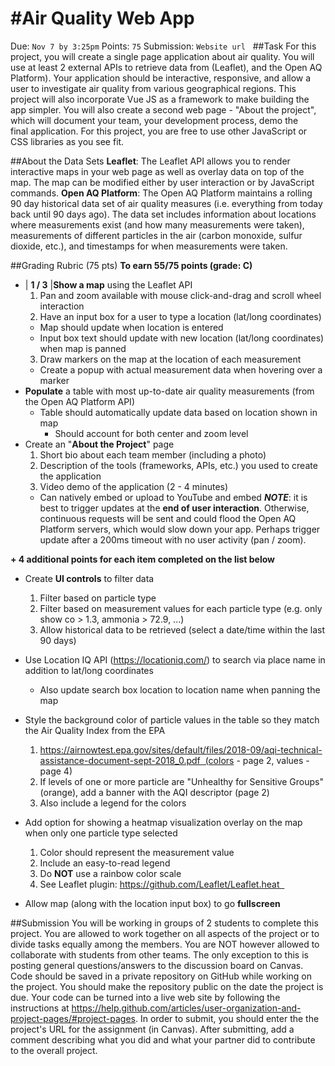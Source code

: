#Air Quality Web App
===================

Due: `Nov 7 by 3:25pm`
Points: `75`
Submission: `Website url`
 
##Task
  For this project, you will create a single page application about air quality. You will use at least 2 external APIs to retrieve data from (Leaflet), and the Open AQ Platform). Your application should be interactive, responsive, and allow a user to investigate air quality from various geographical regions. This project will also incorporate Vue JS as a framework to make building the app simpler. You will also create a second web page - "About the project", which will document your team, your development process, demo the final application. For this project, you are free to use other JavaScript or CSS libraries as you see fit.

##About the Data Sets
**Leaflet**:
  The Leaflet API allows you to render interactive maps in your web page as well as overlay data on top of the map. The map can be modified either by user interaction or by JavaScript commands.
**Open AQ Platform**:
  The Open AQ Platform maintains a rolling 90 day historical data set of air quality measures (i.e. everything from today back until 90 days ago). The data set includes information about locations where measurements exist (and how many measurements were taken), measurements of different particles in the air (carbon monoxide, sulfur dioxide, etc.), and timestamps for when measurements were taken.

##Grading Rubric (75 pts)
**To earn 55/75 points (grade: C)**
  * | **1 / 3** |**Show a map** using the Leaflet API
    1. Pan and zoom available with mouse click-and-drag and scroll wheel interaction 
    2. Have an input box for a user to type a location (lat/long coordinates)
      * Map should update when location is entered
      * Input box text should update with new location (lat/long coordinates) when map is panned
    3. Draw markers on the map at the location of each measurement
      * Create a popup with actual measurement data when hovering over a marker
  * **Populate** a table with most up-to-date air quality measurements (from the Open AQ Platform API)
    * Table should automatically update data based on location shown in map
      * Should account for both center and zoom level
  * Create an "**About the Project**" page
    1. Short bio about each team member (including a photo)
    2. Description of the tools (frameworks, APIs, etc.) you used to create the application
    3. Video demo of the application (2 - 4 minutes)
      * Can natively embed or upload to YouTube and embed
***NOTE***: it is best to trigger updates at the **end of user interaction**. Otherwise, continuous requests will be sent and could flood the Open AQ Platform servers, which would slow down your app. Perhaps trigger update after a 200ms timeout with no user activity (pan / zoom).

**+ 4 additional points for each item completed on the list below**
  * Create **UI controls** to filter data
    1. Filter based on particle type
    2. Filter based on measurement values for each particle type (e.g. only show co > 1.3, ammonia > 72.9, ...)
    3. Allow historical data to be retrieved (select a date/time within the last 90 days)
  * Use Location IQ API (https://locationiq.com/) to search via place name in addition to lat/long coordinates
    * Also update search box location to location name when panning the map
  * Style the background color of particle values in the table so they match the Air Quality Index from the EPA
    1. https://airnowtest.epa.gov/sites/default/files/2018-09/aqi-technical-assistance-document-sept-2018_0.pdf  (colors - page 2, values - page 4)
    2. If levels of one or more particle are "Unhealthy for Sensitive Groups" (orange), add a banner with the AQI descriptor (page 2)
    3. Also include a legend for the colors

  * Add option for showing a heatmap visualization overlay on the map when only one particle type selected
    1. Color should represent the measurement value
    2. Include an easy-to-read legend
    3. Do **NOT** use a rainbow color scale
    4. See Leaflet plugin: https://github.com/Leaflet/Leaflet.heat  
  * Allow map (along with the location input box) to go **fullscreen**

##Submission
  You will be working in groups of 2 students to complete this project. You are allowed to work together on all aspects of the project or to divide tasks equally among the members. You are NOT however allowed to collaborate with students from other teams. The only exception to this is posting general questions/answers to the discussion board on Canvas.
  Code should be saved in a private repository on GitHub while working on the project. You should make the repository public on the date the project is due. Your code can be turned into a live web site by following the instructions at https://help.github.com/articles/user-organization-and-project-pages/#project-pages. In order to submit, you should enter the the project's URL for the assignment (in Canvas). After submitting, add a comment describing what you did and what your partner did to contribute to the overall project.
